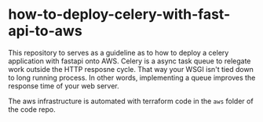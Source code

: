 # how-to-deploy-celery-with-fast-api-to-aws

This repository to serves as a guideline as to how to deploy a celery application with fastapi onto AWS. Celery is a async task queue to relegate work outside the HTTP resposne cycle. That way your WSGI isn't tied down to long running process. In other words, implementing a queue improves the response time of your web server.

The aws infrastructure is automated with terraform code in the `aws` folder of the code repo.
